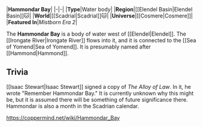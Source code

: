 |**Hammondar Bay**|
|-|-|
|**Type**|Water body|
|**Region**|[[Elendel Basin\|Elendel Basin]]🐱︎|
|**World**|[[Scadrial\|Scadrial]]🐱︎|
|**Universe**|[[Cosmere\|Cosmere]]|
|**Featured In**|*Mistborn Era 2*|

The **Hammondar Bay** is a body of water west of [[Elendel\|Elendel]]. The [[Irongate River\|Irongate River]] flows into it, and it is connected to the [[Sea of Yomend\|Sea of Yomend]].
It is presumably named after [[Hammond\|Hammond]].

## Trivia
[[Isaac Stewart\|Isaac Stewart]] signed a copy of *The Alloy of Law*. In it, he wrote "Remember Hammondar Bay." It is currently unknown why this might be, but it is assumed there will be something of future significance there.
Hammondar is also a month in the Scadrian calendar.


https://coppermind.net/wiki/Hammondar_Bay